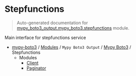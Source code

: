 # Stepfunctions

> Auto-generated documentation for [mypy_boto3_output.mypy_boto3.stepfunctions](https://github.com/vemel/mypy_boto3/blob/master/mypy_boto3_output/mypy_boto3/stepfunctions/__init__.py) module.

Main interface for stepfunctions service

- [mypy-boto3](../../../README.md#mypy_boto3) / [Modules](../../../MODULES.md#mypy-boto3-modules) / `Mypy Boto3 Output` / [Mypy Boto3](../index.md#mypy-boto3) / Stepfunctions
    - Modules
        - [Client](client.md#client)
        - [Paginator](paginator.md#paginator)
